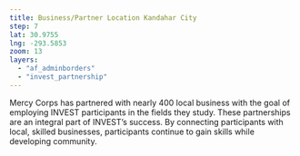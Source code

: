 ```yaml
---
title: Business/Partner Location Kandahar City
step: 7
lat: 30.9755
lng: -293.5853
zoom: 13
layers:
  - "af_adminborders"
  - "invest_partnership"
---
```


Mercy Corps has partnered with nearly 400 local business with the goal of employing INVEST participants in the fields they study. These partnerships are an integral part of INVEST’s success. By connecting participants with local, skilled businesses, participants continue to gain skills while developing community.
